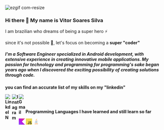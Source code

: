 
![ezgif com-resize](https://user-images.githubusercontent.com/70502052/93723084-e8924e00-fb71-11ea-803e-fc82bbf51424.gif)
### Hi there 👋 My name is Vitor Soares Silva
<p>I am brazilian who dreams of being a super hero ⚡</p>
<p>since it's not possible 🤔, let's focus on becoming a <b>super "coder"</b></p>
<h5>I'm a Software Engineer specialized in Android development, with extensive experience in creating innovative mobile applications. My passion for technology and programming for programming's sake began years ago when I discovered the exciting possibility of creating solutions through code.</h5>
<p><b>you can find an accurate list of my skills on my "linkedin"</p>
<p><a target="_blank" href="https://www.linkedin.com/in/vitorsosilva/">
  <img align="left" alt="LinkdeIN" width="22px" src="https://cdn.jsdelivr.net/npm/simple-icons@v3/icons/linkedin.svg" />
</a></p>
<p><a target="_blank" href="https://www.instagram.com/vitorthemyth/">
  <img align="left" alt="Instagram" width="22px" src="https://cdn.jsdelivr.net/npm/simple-icons@v3/icons/instagram.svg" />
</a></p>
<p><a target="_blank" href="mailto:vitaoosp@gmail.com">
  <img align="left" alt="Gmail" width="22px" src="https://cdn.jsdelivr.net/npm/simple-icons@v3/icons/gmail.svg" />
  </a></p>
  </br></br><p><b> Programming Languages I have learned and still learn so far</b><p>
  <p> <code><img height="20" src="https://raw.githubusercontent.com/github/explore/80688e429a7d4ef2fca1e82350fe8e3517d3494d/topics/kotlin/kotlin.png"</p></code>
   <code><img height="20" src="https://raw.githubusercontent.com/github/explore/80688e429a7d4ef2fca1e82350fe8e3517d3494d/topics/javascript/javascript.png"></code>
    <code><img height = "20" src ="https://raw.githubusercontent.com/github/explore/80688e429a7d4ef2fca1e82350fe8e3517d3494d/topics/java/java.png"></code>





<!--
**vdevtor/vdevtor** is a ✨ _special_ ✨ repository because its `README.md` (this file) appears on your GitHub profile.

Here are some ideas to get you started:

- 🔭 I’m currently working on ...
- 🌱 I’m currently learning ...
- 👯 I’m looking to collaborate on ...
- 🤔 I’m looking for help with ...
- 💬 Ask me about ...
- 📫 How to reach me: ...
- 😄 Pronouns: ...
- ⚡ Fun fact: ...
-->
